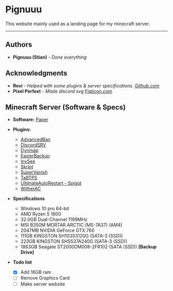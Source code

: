 # Pignuuu

This website mainly used as a landing page for my minecraft server.

---

## Authors

* **Pignuuu (Stian)** - *Done everything*

## Acknowledgments
* **Revi** - *Helped with some plugins & server specifications. [Github.com](https://github.com/foxy-1423)*
* **Pixel Perfext** - *Made discord svg* [Flaticon.com](https://www.flaticon.com/authors/pixel-perfect)

## Minecraft Server (Software & Specs)

* **Software:** [Paper](https://papermc.io/)
* **Plugins:**
  * [AdvancedBan](https://www.spigotmc.org/resources/advancedban.8695/)
  * [DiscordSRV](https://www.spigotmc.org/resources/discordsrv.18494/)
  * [Dynmap](https://dev.bukkit.org/projects/dynmap)
  * [EasierBackup](https://www.spigotmc.org/resources/easierbackup.82921/)
  * [InvSee](https://www.spigotmc.org/resources/invsee.60500/)
  * [Skript](https://dev.bukkit.org/projects/skript)
  * [SuperVanish](https://www.spigotmc.org/resources/supervanish-be-invisible.1331/)
  * [TaBTPS](https://www.spigotmc.org/resources/tabtps-1-8-8-1-16-show-tps-mspt-and-more-in-the-tab-menu.82528/)
  * [UltimateAutoRestart - Spigot](https://www.spigotmc.org/resources/1-8-1-16-1k-users-ultimateautorestart-need-an-autorestart-plugin-grab-the-best-one-today.64414/)
  * [WitherAC](https://www.spigotmc.org/resources/wither-anti-cheat-1-13-x-1-16-x-paper-tuinity-support-free-accurate-optimized-anti-cheat.68657/)
  
* **Specifications**
  * Windows 10 pro 64-bit
  * AMD Ryzen 5 1600
  * 32.0GB Dual-Channel 1199MHz
  * MSI B350M MORTAR ARCTIC (MS-7A37) (AM4)
  * 2047MB NVIDIA GeForce GTX 760
  * 111GB KINGSTON SH103S3120G (SATA-3 (SSD))
  * 223GB KINGSTON SHSS37A240G (SATA-3 (SSD))
  * 1863GB Seagate ST2000DM008-2FR102 (SATA (SSD)) **[Backup Drive]**
  
* **Todo list**
  * [X] Add 16GB ram
  * [ ] Remove Graphics Card
  * [ ] Make server website
